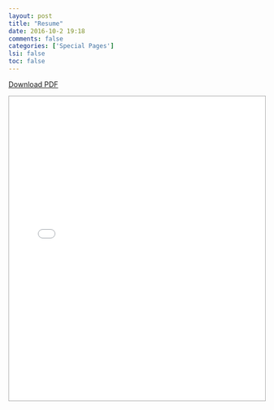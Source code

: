 ```yaml
---
layout: post
title: "Resume"
date: 2016-10-2 19:18
comments: false
categories: ['Special Pages']
lsi: false
toc: false
---
```



<a href="/curriculum-vitae/latex/cv.pdf" onclick="_gaq.push(['_trackEvent', 'CV', 'Download', 'PDF']);">Download PDF</a>

<iframe src="/curriculum-vitae/latex/cv.pdf" style='width: 100%; height: 600px; border: 1px darkgray solid;'>
  resume
</iframe>


